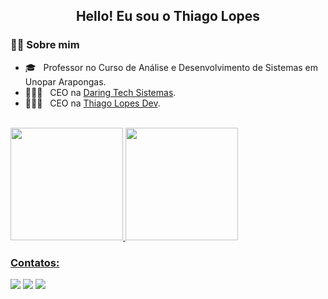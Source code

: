 <h2 align="center"> Hello! Eu sou o Thiago Lopes</h2>

<h3> 👨‍💻 Sobre mim</h3>

- 🎓 &nbsp; Professor no Curso de Análise e Desenvolvimento de Sistemas em Unopar Arapongas.
- 👨🏼‍💻 &nbsp; CEO na  <a href="https://daringtech.com.br">Daring Tech Sistemas</a>.
- 👨🏼‍💻 &nbsp; CEO na  <a href="https://thiagolopesdev.com.br">Thiago Lopes Dev</a>.

<br/>

<div>
<a href="https://github.com/Th14go">
<img height="180em" src="https://github-readme-stats.vercel.app/api/top-langs/?username=Th14go&layout=compact&langs_count=7&theme=dracula"/>
<img height="180em" src="https://github-readme-stats.vercel.app/api?username=Th14go&show_icons=true&theme=dracula&include_all_commits=true&count_private=true"/>
</div>
  
  ### Contatos:

<div>
<a href="https://instagram.com/thiagoolopess" target="_blank"><img src="https://img.shields.io/badge/-Instagram-%23E4405F?style=for-the-badge&logo=instagram&logoColor=white" target="_blank"></a>
<a href="https://www.linkedin.com/in/thiagoolopes" target="_blank"><img src="https://img.shields.io/badge/-LinkedIn-%230077B5?style=for-the-badge&logo=linkedin&logoColor=white" target="_blank"></a>
   <a href="https://twitter.com/th14goh" target="_blank"><img src="https://img.shields.io/badge/-Twitter-%230077B5?style=for-the-badge&logo=twitter&logoColor=white" target="_blank"></a>   
</div>
